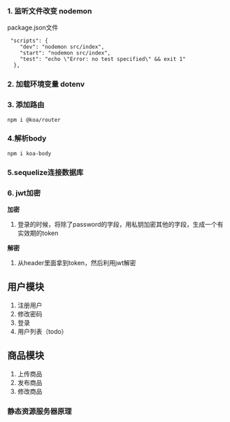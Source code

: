 
### 1. 监听文件改变 nodemon
package.json文件
```
 "scripts": {
    "dev": "nodemon src/index",
    "start": "nodemon src/index",
    "test": "echo \"Error: no test specified\" && exit 1"
  },
```
### 2. 加载环境变量 dotenv

### 3. 添加路由 

```
npm i @koa/router
```
### 4.解析body
```
npm i koa-body
```

### 5.sequelize连接数据库

### 6. jwt加密 

**加密**
1. 登录的时候，将除了password的字段，用私钥加密其他的字段，生成一个有实效期的token

**解密**
1. 从header里面拿到token，然后利用jwt解密


## 用户模块
1. 注册用户
2. 修改密码
3. 登录
4. 用户列表（todo）
## 商品模块
1. 上传商品
2. 发布商品
3. 修改商品
### 静态资源服务器原理